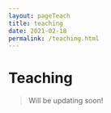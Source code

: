 ```yaml
---
layout: pageTeach
title: teaching
date: 2021-02-18
permalink: /teaching.html
---
```


# Teaching

>Will be updating soon!

